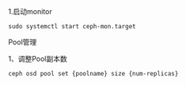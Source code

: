 1.启动monitor

```
sudo systemctl start ceph-mon.target
```

Pool管理

1、调整Pool副本数

```
ceph osd pool set {poolname} size {num-replicas}
```



